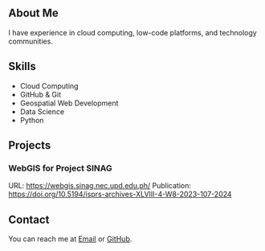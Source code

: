 ## About Me
I have experience in cloud computing, low-code platforms, and technology communities.

## Skills
- Cloud Computing
- GitHub & Git
- Geospatial Web Development
- Data Science
- Python

## Projects

### WebGIS for Project SINAG
URL: https://webgis.sinag.nec.upd.edu.ph/
Publication: https://doi.org/10.5194/isprs-archives-XLVIII-4-W8-2023-107-2024

## Contact
You can reach me at [Email](cnpante@gmail.com) or [GitHub](nikkopante.github.io).